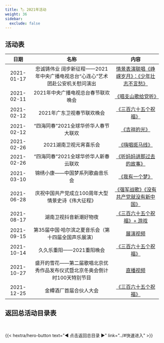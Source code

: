 ```yaml
---
title: 🏷️ 2021年活动
weight: 36
sidebar:
  exclude: false
---
```


## 活动表

|日期|名称|内容|
|:-----:|:-----:|:-----:|
|2021-01-17|忠诚铸伟业 阔步新征程——2021年中央广播电视总台“心连心”艺术团赴公安机关慰问演出|[情景表演联唱《峥嵘岁月》：《少年壮志不言愁》](../2021/20210117/)|
|2021-02-11|2021年中央广播电视总台春节联欢晚会|[《唱支山歌给党听》](../2021/20210211/#2021年中央广播电视总台春节联欢晚会)|
|2021-02-12|2021年广东卫视春节联欢晚会|[《三百六十五个祝福》](../2021/20210211/#2021年广东卫视春节联欢晚会)|
|2021-02-12|“四海同春”2021全球华侨华人春节大联欢|[《吉祥的光》](../2021/20210211/#四海同春2021全球华侨华人春节大联欢)|
|2021-02-26|2021湖南卫视元宵喜乐会|[《嗨唱斑马线》](../2021/20210226/)|
|2021-02-26|“四海同春”2021全球华侨华人新春云联欢|[《听妈妈讲那过去的故事》](../2021/20210226-1/)|
|2021-03-10|锦绣小康——中国梦系列歌曲音乐会|[《我有一个梦》](../2021/20210310/)|
|2021-06-28|庆祝中国共产党成立100周年大型情景史诗《伟大征程》|[《强军战歌》《没有共产党就没有新中国》](../2021/20210628/)|
|2021-08-17|湖南卫视抖音新潮好物夜|[《三百六十五个祝福》+ 游戏](../2021/20210817/)|
|2021-09-15|第35届中国·哈尔滨之夏音乐会（第十四届全国声乐展演）|[展演视频](../2021/20210915/)|
|2021-10-14|久久乐重阳——2021重阳晚会|[《三百六十五个祝福》](../2021/20211014/)|
|2021-10-27|盛开的雪花——第二届歌唱北京优秀作品发布仪式暨北京冬奥会倒计时100天特别节目|[直播视频](../2021/20211027/)|
|2021-12-25|金樽酒厂首届合伙人大会|[《三百六十五个祝福》](../2021/20211225/)|

## 返回总活动目录表

<br>

{{< hextra/hero-button text="◀ 点击返回总目录 ▶" link="../#快速进入" >}}